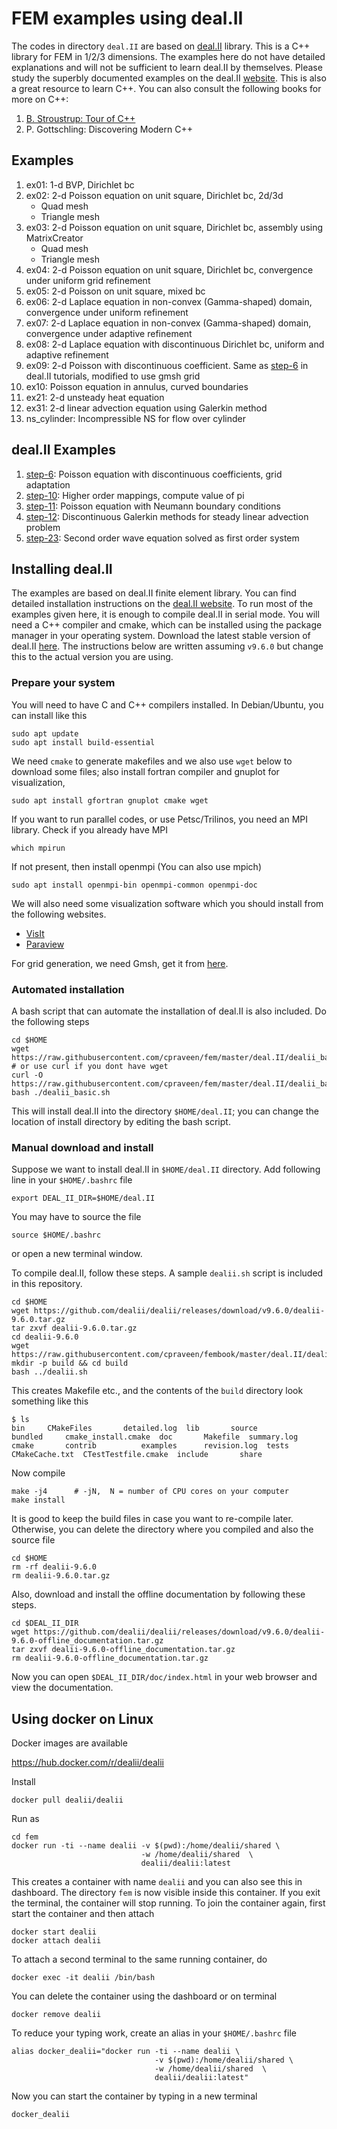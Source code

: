 # FEM examples using deal.II

The codes in directory `deal.II` are based on [deal.II](http://www.dealii.org) library. This is a C++ library for FEM in 1/2/3 dimensions. The examples here do not have detailed explanations and will not be sufficient to learn deal.II by themselves. Please study the superbly documented examples on the deal.II [website](https://www.dealii.org/developer/doxygen/deal.II/Tutorial.html). This is also a great resource to learn C++. You can also consult the following books for more on C++:

1. [B. Stroustrup: Tour of C++](http://www.stroustrup.com/tour2.html)
1. P. Gottschling: Discovering Modern C++

## Examples

1. ex01: 1-d BVP, Dirichlet bc
1. ex02: 2-d Poisson equation on unit square, Dirichlet bc, 2d/3d
   * Quad mesh
   * Triangle mesh
1. ex03: 2-d Poisson equation on unit square, Dirichlet bc, assembly using MatrixCreator
   * Quad mesh
   * Triangle mesh
1. ex04: 2-d Poisson equation on unit square, Dirichlet bc, convergence under uniform grid refinement
1. ex05: 2-d Poisson on unit square, mixed bc
1. ex06: 2-d Laplace equation in non-convex (Gamma-shaped) domain, convergence under uniform refinement
1. ex07: 2-d Laplace equation in non-convex (Gamma-shaped) domain, convergence under adaptive refinement
1. ex08: 2-d Laplace equation with discontinuous Dirichlet bc, uniform and adaptive refinement
1. ex09: 2-d Poisson with discontinuous coefficient. Same as [step-6](https://dealii.org/developer/doxygen/deal.II/step_6.html) in deal.II tutorials, modified to use gmsh grid
1. ex10: Poisson equation in annulus, curved boundaries
1. ex21: 2-d unsteady heat equation
1. ex31: 2-d linear advection equation using Galerkin method
1. ns_cylinder: Incompressible NS for flow over cylinder

## deal.II Examples

1. [step-6](https://dealii.org/developer/doxygen/deal.II/step_6.html): Poisson equation with discontinuous coefficients, grid adaptation
1. [step-10](https://dealii.org/developer/doxygen/deal.II/step_10.html): Higher order mappings, compute value of pi
1. [step-11](https://dealii.org/developer/doxygen/deal.II/step_11.html): Poisson equation with Neumann boundary conditions
1. [step-12](https://dealii.org/developer/doxygen/deal.II/step_12.html): Discontinuous Galerkin methods for steady linear advection problem
1. [step-23](https://dealii.org/developer/doxygen/deal.II/step_23.html): Second order wave equation solved as first order system

## Installing deal.II

The examples are based on deal.II finite element library. You can find detailed installation instructions on the [deal.II website](http://www.dealii.org/developer/readme.html). To run most of the examples given here, it is enough to compile deal.II in serial mode. You will need a C++ compiler and cmake, which can be installed using the package manager in your operating system. Download the latest stable version of deal.II [here](https://github.com/dealii/dealii/releases). The instructions below are written assuming `v9.6.0` but change this to the actual version you are using.

### Prepare your system

You will need to have C and C++ compilers installed. In Debian/Ubuntu, you can install like this

```shell
sudo apt update
sudo apt install build-essential
```

We need `cmake` to generate makefiles and we also use `wget` below to download some files; also install fortran compiler and gnuplot for visualization,

```shell
sudo apt install gfortran gnuplot cmake wget
```

If you want to run parallel codes, or use Petsc/Trilinos, you need an MPI library. Check if you already have MPI

```shell
which mpirun
```

If not present, then install openmpi (You can also use mpich)

```shell
sudo apt install openmpi-bin openmpi-common openmpi-doc
```

We will also need some visualization software which you should install from the following websites.

* [VisIt](https://visit-dav.github.io/visit-website/index.html)
* [Paraview](https://www.paraview.org)

For grid generation, we need Gmsh, get it from [here](https://www.gmsh.info).

### Automated installation

A bash script that can automate the installation of deal.II is also included. Do the following steps

```shell
cd $HOME
wget https://raw.githubusercontent.com/cpraveen/fem/master/deal.II/dealii_basic.sh
# or use curl if you dont have wget
curl -O https://raw.githubusercontent.com/cpraveen/fem/master/deal.II/dealii_basic.sh
bash ./dealii_basic.sh
```

This will install deal.II into the directory `$HOME/deal.II`; you can change the location of install directory by editing the bash script.

### Manual download and install

Suppose we want to install deal.II in `$HOME/deal.II` directory. Add following line in your `$HOME/.bashrc` file

```shell
export DEAL_II_DIR=$HOME/deal.II
```

You may have to source the file

```shell
source $HOME/.bashrc
```

or open a new terminal window.

To compile deal.II, follow these steps. A sample `dealii.sh` script is included in this repository.

```shell
cd $HOME
wget https://github.com/dealii/dealii/releases/download/v9.6.0/dealii-9.6.0.tar.gz
tar zxvf dealii-9.6.0.tar.gz
cd dealii-9.6.0
wget https://raw.githubusercontent.com/cpraveen/fembook/master/deal.II/dealii.sh
mkdir -p build && cd build
bash ../dealii.sh
```

This creates Makefile etc., and the contents of the `build`  directory look something like this

```shell
$ ls
bin		CMakeFiles	     detailed.log  lib		 source
bundled		cmake_install.cmake  doc	   Makefile	 summary.log
cmake		contrib		     examples	   revision.log  tests
CMakeCache.txt	CTestTestfile.cmake  include	   share
```

Now compile

```shell
make -j4      # -jN,  N = number of CPU cores on your computer
make install
```

It is good to keep the build files in case you want to re-compile later. Otherwise, you can delete the directory where you compiled and also the source file

```shell
cd $HOME
rm -rf dealii-9.6.0
rm dealii-9.6.0.tar.gz
```

Also, download and install the offline documentation by following these steps.

```shell
cd $DEAL_II_DIR
wget https://github.com/dealii/dealii/releases/download/v9.6.0/dealii-9.6.0-offline_documentation.tar.gz
tar zxvf dealii-9.6.0-offline_documentation.tar.gz
rm dealii-9.6.0-offline_documentation.tar.gz
```

Now you can open `$DEAL_II_DIR/doc/index.html` in your web browser and view the documentation.

## Using docker on Linux

Docker images are available

https://hub.docker.com/r/dealii/dealii

Install

```shell
docker pull dealii/dealii
```

Run as

```shell
cd fem
docker run -ti --name dealii -v $(pwd):/home/dealii/shared \
                             -w /home/dealii/shared  \
                             dealii/dealii:latest
```

This creates a container with name `dealii` and you can also see this in dashboard. The directory `fem` is now visible inside this container. If you exit the terminal, the container will stop running. To join the container again, first start the container and then attach

```shell
docker start dealii
docker attach dealii
```

To attach a second terminal to the same running container, do

```shell
docker exec -it dealii /bin/bash
```

You can delete the container using the dashboard or on terminal

```shell
docker remove dealii
```

To reduce your typing work, create an alias in your `$HOME/.bashrc` file

```shell
alias docker_dealii="docker run -ti --name dealii \
                                -v $(pwd):/home/dealii/shared \
                                -w /home/dealii/shared  \
                                dealii/dealii:latest"
```

Now you can start the container by typing in a new terminal

```shell
docker_dealii
```
